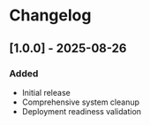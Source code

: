 # Changelog

## [1.0.0] - 2025-08-26

### Added
- Initial release
- Comprehensive system cleanup
- Deployment readiness validation
